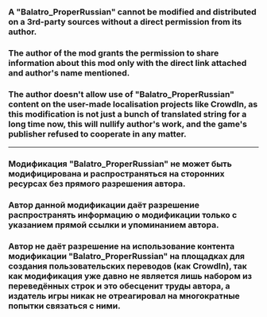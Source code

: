 ### A "Balatro_ProperRussian" cannot be modified and distributed on a 3rd-party sources without a direct permission from its author. 

### The author of the mod grants the permission to share information about this mod only with the direct link attached and author's name mentioned.

### The author doesn't allow use of "Balatro_ProperRussian" content on the user-made localisation projects like CrowdIn, as this modification is not just a bunch of translated string for a long time now, this will nullify author's work, and the game's publisher refused to cooperate in any matter.

---

### Модификация "Balatro_ProperRussian" не может быть модифицирована и распространяться на сторонних ресурсах без прямого разрешения автора.

### Автор данной модификации даёт разрешение распространять информацию о модификации только с указанием прямой ссылки и упоминанием автора.

### Автор не даёт разрешение на использование контента модификации "Balatro_ProperRussian" на площадках для создания пользовательских переводов (как CrowdIn), так как модификация уже давно не является лишь набором из переведённых строк и это обесценит труды автора, а издатель игры никак не отреагировал на многократные попытки связаться с ними.
